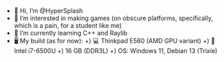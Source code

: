 - 👋 Hi, I’m @HyperSplash
- 👀 I’m interested in making games (on obscure platforms, specifically, which is a pain, for a student like me)
- 🌱 I’m currently learning C++ and Raylib
- 🖥️ My build (as for now):
  +) 💻 Thinkpad E560 (AMD GPU variant)
  +) 💽 Intel i7-6500U
  +) 16 GB (DDR3L)
  +) OS: Windows 11, Debian 13 (Trixie)

<!---
hypersplash/HyperSplash is a ✨ special ✨ repository because its `README.md` (this file) appears on your GitHub profile.
You can click the Preview link to take a look at your changes.
--->
